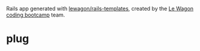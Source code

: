 Rails app generated with [lewagon/rails-templates](https://github.com/lewagon/rails-templates), created by the [Le Wagon coding bootcamp](https://www.lewagon.com) team.
# plug
